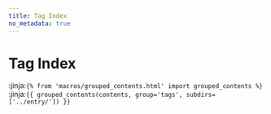 ```yaml
---
title: Tag Index
no_metadata: true
---
```

# Tag Index

:jinja:`{% from 'macros/grouped_contents.html' import grouped_contents %}`
:jinja:`{{ grouped_contents(contents, group='tags', subdirs=['../entry/']) }}`

